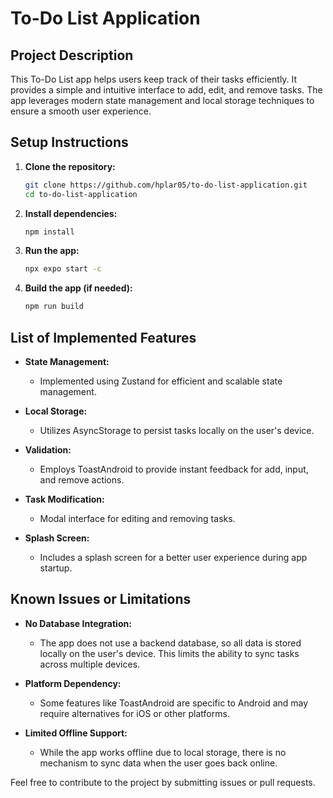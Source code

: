 # To-Do List Application

## Project Description

This To-Do List app helps users keep track of their tasks efficiently. It provides a simple and intuitive interface to add, edit, and remove tasks. The app leverages modern state management and local storage techniques to ensure a smooth user experience.

## Setup Instructions

1. **Clone the repository:**
    ```bash
    git clone https://github.com/hplar05/to-do-list-application.git
    cd to-do-list-application
    ```

2. **Install dependencies:**
    ```bash
    npm install
    ```

3. **Run the app:**
    ```bash
    npx expo start -c
    ```

4. **Build the app (if needed):**
    ```bash
    npm run build
    ```

## List of Implemented Features

- **State Management:** 
  - Implemented using Zustand for efficient and scalable state management.

- **Local Storage:** 
  - Utilizes AsyncStorage to persist tasks locally on the user's device.

- **Validation:** 
  - Employs ToastAndroid to provide instant feedback for add, input, and remove actions.

- **Task Modification:** 
  - Modal interface for editing and removing tasks.

- **Splash Screen:** 
  - Includes a splash screen for a better user experience during app startup.

## Known Issues or Limitations

- **No Database Integration:** 
  - The app does not use a backend database, so all data is stored locally on the user's device. This limits the ability to sync tasks across multiple devices.

- **Platform Dependency:** 
  - Some features like ToastAndroid are specific to Android and may require alternatives for iOS or other platforms.

- **Limited Offline Support:**
  - While the app works offline due to local storage, there is no mechanism to sync data when the user goes back online.

Feel free to contribute to the project by submitting issues or pull requests.
